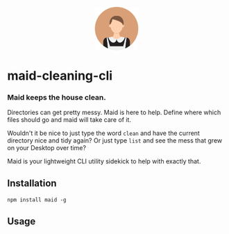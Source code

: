 <p align="center">
  <img src="resources/maid_icon.png" alt="logo" width="100" height="100">
</p>

# maid-cleaning-cli

### Maid keeps the house clean.

Directories can get pretty messy. Maid is here to help. Define where which files should go and maid will take care of it.

Wouldn't it be nice to just type the word `clean` and have the current directory nice and tidy again? Or just type `list` and see the mess that grew on your Desktop over time?

Maid is your lightweight CLI utility sidekick to help with exactly that.

## Installation

```
npm install maid -g
```

## Usage
